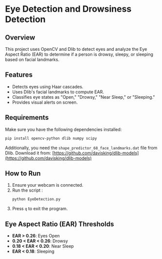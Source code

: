 # Eye Detection and Drowsiness Detection

## Overview
This project uses OpenCV and Dlib to detect eyes and analyze the Eye Aspect Ratio (EAR) to determine if a person is drowsy, sleepy, or sleeping based on facial landmarks.

## Features
- Detects eyes using Haar cascades.
- Uses Dlib's facial landmarks to compute EAR.
- Classifies eye states as "Open," "Drowsy," "Near Sleep," or "Sleeping."
- Provides visual alerts on screen.

## Requirements
Make sure you have the following dependencies installed:
```bash
pip install opencv-python dlib numpy scipy
```
Additionally, you need the `shape_predictor_68_face_landmarks.dat` file from Dlib. Download it from:
[https://github.com/davisking/dlib-models](https://github.com/davisking/dlib-models)

## How to Run
1. Ensure your webcam is connected.
2. Run the script :
   ```bash
   python EyeDetection.py
   ```
3. Press `q` to exit the program.

## Eye Aspect Ratio (EAR) Thresholds
- **EAR > 0.26**: Eyes Open
- **0.20 < EAR < 0.26**: Drowsy
- **0.18 < EAR < 0.20**: Near Sleep
- **EAR < 0.18**: Sleeping

